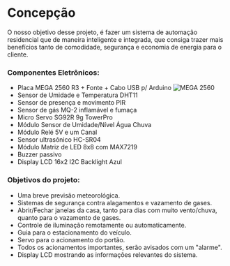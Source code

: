 
# Concepção

O nosso objetivo desse projeto, é fazer um sistema de automação residencial que de maneira inteligente e integrada, que consiga trazer mais benefícios tanto de comodidade, segurança e economia de energia para o cliente.

### Componentes Eletrônicos:

* Placa MEGA 2560 R3 + Fonte + Cabo USB p/ Arduino
![MEGA 2560](https://www.filipeflop.com/wp-content/uploads/2017/07/1AC04-1.jpg)
* Sensor de Umidade e Temperatura DHT11
* Sensor de presença e movimento PIR
* Sensor de gás MQ-2 inflamável e fumaça
* Micro Servo SG92R 9g TowerPro
* Módulo Sensor de Umidade/Nível Água Chuva
* Módulo  Relé 5V e um Canal
* Sensor ultrasônico HC-SR04
* Módulo Matriz de LED 8x8 com MAX7219
* Buzzer passivo
* Display LCD 16x2 I2C Backlight Azul


### Objetivos do projeto:

* Uma breve previsão meteorológica.
* Sistemas de segurança contra alagamentos e vazamento de gases.
* Abrir/Fechar janelas da casa, tanto para dias com muito vento/chuva, quanto para o vazamento de gases.
* Controle de iluminação remotamente ou automaticamente.
* Guia para o estacionamento do veículo.
* Servo para o acionamento do portão.
* Todos os acionamentos importantes, serão avisados com um "alarme".
* Display LCD mostrando as informações relevantes do sistema.
